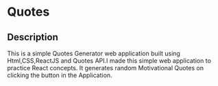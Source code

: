 # Quotes

## Description

This is a simple Quotes Generator web application built using Html,CSS,ReactJS and Quotes API.I made this simple web application to practice React concepts. It generates random Motivational Quotes on clicking the button in the Application.
